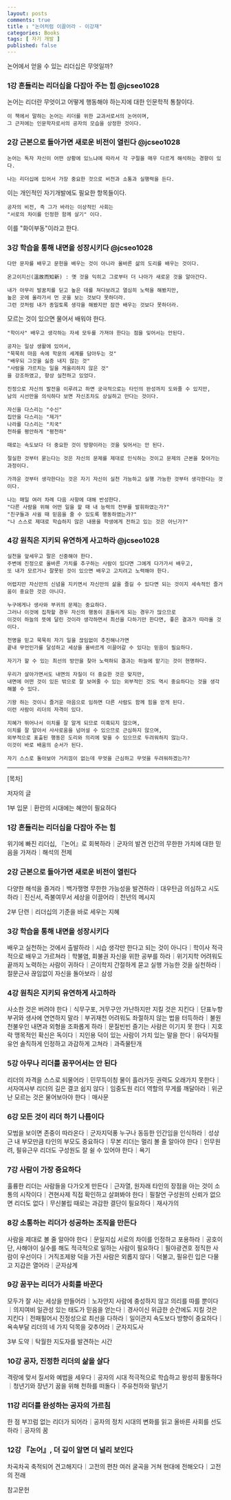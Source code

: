 ```yaml
---
layout: posts
comments: true
title : "논어처럼 이끌어라 - 이강재"
categories: Books
tags: [ 자기 개발 ]
published: false
---
```


논어에서 얻을 수 있는 리더십은 무엇일까?

### 1강 흔들리는 리더십을 다잡아 주는 힘 @jcseo1028

논어는 리더란 무엇이고 어떻게 행동해야 하는지에 대한 인문학적 통찰이다.

```text
이 책에서 말하는 논어는 리더를 위한 교과서로서의 논어이며, 
그 근저에는 인문학자로서의 공자의 모습을 상정한 것이다.
```

### 2강 근본으로 돌아가면 새로운 비전이 열린다  @jcseo1028

```text
논어는 독자 자신이 어떤 상황에 있느냐에 따라서 각 구절을 매우 다르게 해석하는 경향이 있다.
```

```text
나는 리더십에 있어서 가장 중요한 것으로 비전과 소통과 실행력을 든다.
```

이는 개인적인 자기개발에도 필요한 항목들이다.

```text
공자의 비전, 즉 그가 바라는 이상적인 사회는
"서로의 차이를 인정한 함께 살기" 이다.
```

이를 "화이부동"이라고 한다.

### 3강 학습을 통해 내면을 성장시키다 @jcseo1028

```text
다만 문자를 배우고 문헌을 배우는 것이 아니라 올바른 삶의 도리를 배우는 것이다.
```

```text
온고이지신(溫故而知新) : 옛 것을 익히고 그로부터 더 나아가 새로운 것을 알아간다.
```

```text
내가 아무리 발꿈치를 딛고 높은 데를 쳐다보려고 열심히 노력을 해봤지만,
높은 곳에 올라가서 먼 곳을 보는 것보다 못하더라.
그런 것처럼 내가 종일토록 생각을 해봤지만 잠깐 배우는 것보다 못하더라.
```

모르는 것이 있으면 물어서 배워야 한다.

```text
"학이사" 배우고 생각하는 자세 모두를 가져야 한다는 점을 잊어서는 안된다.
```

```text
공자는 일상 생활에 있어서,
"묵묵히 마음 속에 학문의 세계를 담아두는 것"
"배우되 그것을 싫증 내지 않는 것"
"사람을 가르치는 일을 게을리하지 않은 것"
을 강조하였고, 항상 실천하고 있었다.
```

```text
진정으로 자신의 발전을 이루려고 하면 궁극적으로는 타인의 완성까지 도와줄 수 있지만,
남의 시선만을 의식하다 보면 자신조차도 상실하고 만다는 것이다.
```

```text
자신을 다스리는 "수신"
집안을 다스리는 "제가"
나라를 다스리는 "치국"
천하를 평안하게 "평천하"
```

```text
때로는 속도보다 더 중요한 것이 방향이라는 것을 잊어서는 안 된다.
```

```text
절실한 것부터 묻는다는 것은 자신의 문제를 제대로 인식하는 것이고 문제의 근본을 찾아가는 과정이다.
```

```text
가까운 것부터 생각한다는 것은 자기 자신이 실천 가능하고 실행 가능한 것부터 생각한다는 것이다.
```

```text
나는 매일 여러 차례 다음 사항에 대해 반성한다.
"다른 사람을 위해 어떤 일을 할 때 내 능력의 전부를 발휘하였는가?"
"친구들과 사귈 때 믿음을 줄 수 있도록 행동하였는가?"
"나 스스로 제대로 학습하지 않은 내용을 학생에게 전하고 있는 것은 아닌가?"
```

### 4강 원칙은 지키되 유연하게 사고하라 @jcseo1028

```text
실천을 앞세우고 말은 신중해야 한다.
주변에 진정으로 올바른 가치를 추구하는 사람이 있다면 그에게 다가가서 배우고,
또 내가 모르거나 잘못된 것이 있으면 배우고 고치려고 노력해야 한다.
```

```test
어렵지만 자신만의 신념을 지키면서 자신만의 삶을 즐길 수 있다면 되는 것이지 세속적인 즐거움이 중요한 것은 아니다.
```

```test
누구에게나 생사와 부귀의 문제는 중요하다.
그러나 이것에 집착할 경우 자신의 행동이 흔들리게 되는 경우가 많으므로
이것이 하늘의 뜻에 달린 것이라 생각하면서 최선을 다하기만 한다면, 좋은 결과가 따라올 것이다.
```

```text
천명을 믿고 묵묵히 자기 일을 끊임없이 추진해나가면
끝내 무언인가를 달성하고 세상을 올바르게 이끌어갈 수 있다는 믿음이 필요하다.
```

```text
자기가 할 수 있는 최선의 방안을 찾아 노력하되 결과는 하늘에 맡기는 것이 현명하다.
```

```text
우리가 살아가면서도 내면의 자질이 더 중요한 것은 맞지만,
내면에 어떤 것이 있든 밖으로 잘 보여줄 수 있는 외부적인 것도 역시 중요하다는 것을 생각해볼 수 있다.
```

```text
기왕 하는 것이니 즐거운 마음으로 임하면 다른 사람도 함께 힘을 얻게 된다.
이런 사람이 리더의 자격이 있다.
```

```text
지혜가 뛰어나서 이치를 잘 알게 되므로 미혹되지 않으며,
이치를 잘 알아서 사사로움을 넘어설 수 있으므로 근심하지 않으며,
외부적으로 표출된 행동은 도리와 의리에 맞을 수 있으므로 두려워하지 않는다.
이것이 바로 배움의 순서가 된다.
```

```text
자기 스스로 돌아보아 거리낌이 없는데 무엇을 근심하고 무엇을 두려워하겠는가?
```

---

[목차]

저자의 글

1부 입문｜환란의 시대에는 혜안이 필요하다

### 1강 흔들리는 리더십을 다잡아 주는 힘

위기에 빠진 리더십, 『논어』로 회복하라｜군자의 발견
인간의 무한한 가치에 대한 믿음을 가져라｜해석의 전제

### 2강 근본으로 돌아가면 새로운 비전이 열린다

다양한 해석을 즐겨라｜백가쟁명
무한한 가능성을 발견하라｜대우탄금
의심하고 시도하라｜진신서, 즉불여무서
세상을 이끌어라｜천년의 메시지

2부 단련｜리더십의 기준을 바로 세우는 지혜

### 3강 학습을 통해 내면을 성장시키다

배우고 실천하는 것에서 출발하라｜시습
생각만 한다고 되는 것이 아니다｜학이사
적극적으로 배우고 가르쳐라｜학불염, 회불권
자신을 위한 공부를 하라｜위기지학
어려워도 끝까지 노력하는 사람이 귀하다｜곤이학지
간절하게 묻고 실행 가능한 것을 실천하라｜절문근사
끊임없이 자신을 돌아보라｜삼성

### 4강 원칙은 지키되 유연하게 사고하라

사소한 것은 버려야 한다｜식무구포, 거무구안
가난하지만 지킬 것은 지킨다｜단표누항
부귀와 생사에 연연하지 말라｜부귀재천
어려워도 좌절하지 않는 법을 터득하라｜불원천불우인
내면과 외형을 조화롭게 하라｜문질빈빈
즐기는 사람은 이기지 못 한다｜지호락
맹목적인 확신은 독이다｜지인용
덕이 있는 사람이 가치 있는 말을 한다｜유덕자필유언
솔직하게 인정하고 과감하게 고쳐라｜과즉물탄개

### 5강 아무나 리더를 꿈꾸어서는 안 된다

리더의 자격을 스스로 되물어라｜민무득이칭
물이 흘러가듯 권력도 오래가지 못한다｜서자여사부
리더의 길은 결코 쉽지 않다｜임중도원
리더 역할의 무게를 깨달아라｜위군난
모르는 것은 물어보아야 한다｜매사문

### 6강 모든 것이 리더 하기 나름이다

모범을 보이면 존중이 따라온다｜군자지덕풍
누구나 동등한 인간임을 인식하라｜성상근
내 부모만큼 타인의 부모도 중요하다｜무본
리더는 멀리 볼 줄 알아야 한다｜인무원려, 필유근우
리더도 구성원도 잘 쉴 수 있어야 한다｜욕기

### 7강 사람이 가장 중요하다

훌륭한 리더는 사람들을 다가오게 만든다｜근자열, 원자래
타인의 장점을 아는 것이 소통의 시작이다｜견현사제
직접 확인하고 살펴봐야 한다｜필찰언
구성원의 신뢰가 없으면 리더도 없다｜무신불립
때로는 과감한 결단이 필요하다｜재사가의

### 8강 소통하는 리더가 성공하는 조직을 만든다

사람을 제대로 볼 줄 알아야 한다｜문일지십
서로의 차이를 인정하고 포용하라｜공호이단, 사해야이
실수를 해도 적극적으로 일하는 사람이 필요하다｜필야광견호
정직한 사람이 우선이다｜거직조제왕
덕을 가진 사람은 외롭지 않다｜덕불고, 필유린
입은 다물고 지갑은 열어라｜군자삼계

### 9강 꿈꾸는 리더가 사회를 바꾼다

모두가 잘 사는 세상을 만들어라｜노자안지
사람에 충성하지 않고 의리를 따를 뿐이다｜의지여비
일관성 있는 태도가 믿음을 얻는다｜경사이신
위급한 순간에도 지킬 것은 지킨다｜전패필어시
진정성으로 최선을 다하라｜일이관지
속도보다 방향이 중요하다｜욕속부달
리더의 네 가지 덕목을 갖추어라｜군자지도사

3부 도약｜탁월한 지도자를 발견하는 시간

### 10강 공자, 진정한 리더의 삶을 살다

격랑에 맞서 질서와 예법을 세우다｜공자의 시대
적극적으로 학습하고 왕성히 활동하다｜청년기와 장년기
꿈을 위해 천하를 떠돌다｜주유천하와 말년기

### 11강 리더를 완성하는 공자의 가르침

한 점 부끄럼 없는 리더가 되어라｜공자의 정치
시대의 변화를 읽고 올바른 사회를 선도하라｜공자의 꿈

### 12강 『논어』, 더 깊이 알면 더 널리 보인다

차곡차곡 축적되어 견고해지다｜고전의 편찬
여러 굴곡을 거쳐 현대에 전해오다｜고전의 전래

참고문헌
